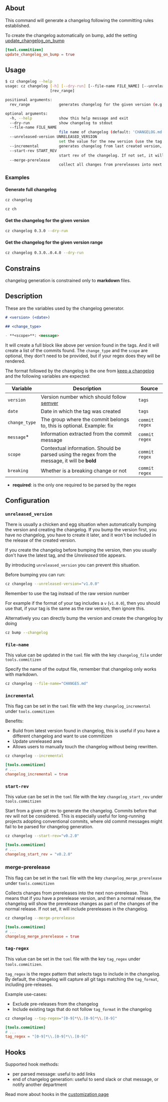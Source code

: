 ## About

This command will generate a changelog following the committing rules established.

To create the changelog automatically on bump, add the setting [update_changelog_on_bump](./bump.md#update_changelog_on_bump)

```toml
[tool.commitizen]
update_changelog_on_bump = true
```

## Usage

```bash
$ cz changelog --help
usage: cz changelog [-h] [--dry-run] [--file-name FILE_NAME] [--unreleased-version UNRELEASED_VERSION] [--incremental] [--start-rev START_REV]
                    [rev_range]

positional arguments:
  rev_range             generates changelog for the given version (e.g: 1.5.3) or version range (e.g: 1.5.3..1.7.9)

optional arguments:
  -h, --help            show this help message and exit
  --dry-run             show changelog to stdout
  --file-name FILE_NAME
                        file name of changelog (default: 'CHANGELOG.md')
  --unreleased-version UNRELEASED_VERSION
                        set the value for the new version (use the tag value), instead of using unreleased
  --incremental         generates changelog from last created version, useful if the changelog has been manually modified
  --start-rev START_REV
                        start rev of the changelog. If not set, it will generate changelog from the start
  --merge-prerelease
                        collect all changes from prereleases into next non-prerelease. If not set, it will include prereleases in the changelog
```

### Examples

#### Generate full changelog

```bash
cz changelog
```

```bash
cz ch
```

#### Get the changelog for the given version

```bash
cz changelog 0.3.0 --dry-run
```

#### Get the changelog for the given version range

```bash
cz changelog 0.3.0..0.4.0 --dry-run
```

## Constrains

changelog generation is constrained only to **markdown** files.

## Description

These are the variables used by the changelog generator.

```md
# <version> (<date>)

## <change_type>

- **<scope>**: <message>
```

It will create a full block like above per version found in the tags.
And it will create a list of the commits found.
The `change_type` and the `scope` are optional, they don't need to be provided,
but if your regex does they will be rendered.

The format followed by the changelog is the one from [keep a changelog][keepachangelog]
and the following variables are expected:

| Variable      | Description                                                                                    | Source         |
| ------------- | ---------------------------------------------------------------------------------------------- | -------------- |
| `version`     | Version number which should follow [semver][semver]                                            | `tags`         |
| `date`        | Date in which the tag was created                                                              | `tags`         |
| `change_type` | The group where the commit belongs to, this is optional. Example: fix                          | `commit regex` |
| `message`\*   | Information extracted from the commit message                                                  | `commit regex` |
| `scope`       | Contextual information. Should be parsed using the regex from the message, it will be **bold** | `commit regex` |
| `breaking`    | Whether is a breaking change or not                                                            | `commit regex` |

- **required**: is the only one required to be parsed by the regex

## Configuration

### `unreleased_version`

There is usually a chicken and egg situation when automatically
bumping the version and creating the changelog.
If you bump the version first, you have no changelog, you have to
create it later, and it won't be included in
the release of the created version.

If you create the changelog before bumping the version, then you
usually don't have the latest tag, and the _Unreleased_ title appears.

By introducing `unreleased_version` you can prevent this situation.

Before bumping you can run:

```bash
cz changelog --unreleased-version="v1.0.0"
```

Remember to use the tag instead of the raw version number

For example if the format of your tag includes a `v` (`v1.0.0`), then you should use that,
if your tag is the same as the raw version, then ignore this.

Alternatively you can directly bump the version and create the changelog by doing

```bash
cz bump --changelog
```

### `file-name`

This value can be updated in the `toml` file with the key `changelog_file` under `tools.commitizen`

Specify the name of the output file, remember that changelog only works with markdown.

```bash
cz changelog --file-name="CHANGES.md"
```

### `incremental`

This flag can be set in the `toml` file with the key `changelog_incremental` under `tools.commitizen`

Benefits:

- Build from latest version found in changelog, this is useful if you have a different changelog and want to use commitizen
- Update unreleased area
- Allows users to manually touch the changelog without being rewritten.

```bash
cz changelog --incremental
```

```toml
[tools.commitizen]
# ...
changelog_incremental = true
```

### `start-rev`

This value can be set in the `toml` file with the key `changelog_start_rev` under `tools.commitizen`

Start from a given git rev to generate the changelog. Commits before that rev will not be considered. This is especially useful for long-running projects adopting conventional commits, where old commit messages might fail to be parsed for changelog generation.

```bash
cz changelog --start-rev="v0.2.0"
```

```toml
[tools.commitizen]
# ...
changelog_start_rev = "v0.2.0"
```

### merge-prerelease

This flag can be set in the `toml` file with the key `changelog_merge_prerelease` under `tools.commitizen`

Collects changes from prereleases into the next non-prerelease. This means that if you have a prerelease version, and then a normal release, the changelog will show the prerelease changes as part of the changes of the normal release. If not set, it will include prereleases in the changelog.

```bash
cz changelog --merge-prerelease
```

```toml
[tools.commitizen]
# ...
changelog_merge_prerelease = true
```

### `tag-regex`

This value can be set in the `toml` file with the key `tag_regex` under `tools.commitizen`.

`tag_regex` is the regex pattern that selects tags to include in the changelog.
By default, the changelog will capture all git tags matching the `tag_format`, including pre-releases.

Example use-cases:

- Exclude pre-releases from the changelog
- Include existing tags that do not follow `tag_format` in the changelog

```bash
cz changelog --tag-regex="[0-9]*\\.[0-9]*\\.[0-9]"
```

```toml
[tools.commitizen]
# ...
tag_regex = "[0-9]*\\.[0-9]*\\.[0-9]"
```

## Hooks

Supported hook methods:

- per parsed message: useful to add links
- end of changelog generation: useful to send slack or chat message, or notify another department

Read more about hooks in the [customization page][customization]

[keepachangelog]: https://keepachangelog.com/
[semver]: https://semver.org/
[customization]: ./customization.md
